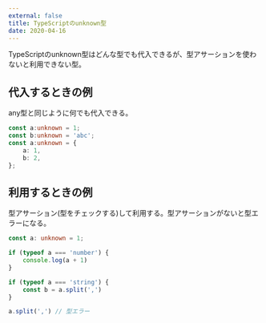 ```yaml
---
external: false
title: TypeScriptのunknown型
date: 2020-04-16
---
```


TypeScriptのunknown型はどんな型でも代入できるが、型アサーションを使わないと利用できない型。

## 代入するときの例

any型と同じように何でも代入できる。

```ts
const a:unknown = 1;
const b:unknown = 'abc';
const a:unknown = {
	a: 1,
	b: 2,
};
```

## 利用するときの例

型アサーション(型をチェックする)して利用する。型アサーションがないと型エラーになる。

```ts
const a: unknown = 1;

if (typeof a === 'number') {
    console.log(a + 1)
}

if (typeof a === 'string') {
    const b = a.split(',')
}

a.split(',') // 型エラー
```
